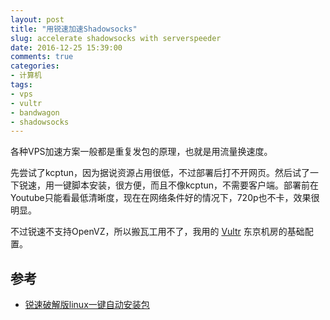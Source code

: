 ```yaml
---
layout: post
title: "用锐速加速Shadowsocks"
slug: accelerate shadowsocks with serverspeeder
date: 2016-12-25 15:39:00
comments: true
categories:
- 计算机
tags:
- vps
- vultr
- bandwagon
- shadowsocks
---
```


各种VPS加速方案一般都是重复发包的原理，也就是用流量换速度。

先尝试了kcptun，因为据说资源占用很低，不过部署后打不开网页。然后试了一下锐速，用一键脚本安装，很方便，而且不像kcptun，不需要客户端。部署前在Youtube只能看最低清晰度，现在在网络条件好的情况下，720p也不卡，效果很明显。

不过锐速不支持OpenVZ，所以搬瓦工用不了，我用的 [Vultr]() 东京机房的基础配置。

## 参考
* [锐速破解版linux一键自动安装包](https://www.91yun.org/archives/683)
